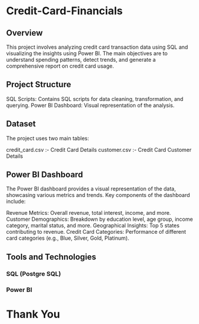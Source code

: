 # Credit-Card-Financials


## Overview
This project involves analyzing credit card transaction data using SQL and visualizing the insights using Power BI. The main objectives are to understand spending patterns, detect trends, and generate a comprehensive report on credit card usage.

## Project Structure
SQL Scripts: Contains SQL scripts for data cleaning, transformation, and querying.
Power BI Dashboard: Visual representation of the analysis.


## Dataset
The project uses two main tables:

credit_card.csv :- Credit Card Details
customer.csv :-  Credit Card Customer Details


## Power BI Dashboard
The Power BI dashboard provides a visual representation of the data, showcasing various metrics and trends. Key components of the dashboard include:

Revenue Metrics: Overall revenue, total interest, income, and more.
Customer Demographics: Breakdown by education level, age group, income category, marital status, and more.
Geographical Insights: Top 5 states contributing to revenue.
Credit Card Categories: Performance of different card categories (e.g., Blue, Silver, Gold, Platinum).



## Tools and Technologies
### SQL (Postgre SQL)
### Power BI

# Thank You



